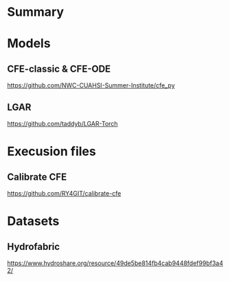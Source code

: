 # Summary

# Models
## CFE-classic & CFE-ODE
https://github.com/NWC-CUAHSI-Summer-Institute/cfe_py

## LGAR
https://github.com/taddyb/LGAR-Torch


# Execusion files 
## Calibrate CFE
https://github.com/RY4GIT/calibrate-cfe

# Datasets
## Hydrofabric
https://www.hydroshare.org/resource/49de5be814fb4cab9448fdef99bf3a42/

